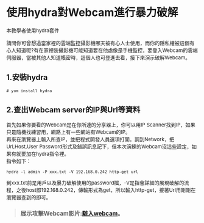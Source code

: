 # 使用hydra對Webcam進行暴力破解 

<font  size=2 >本教學者使用hydra套件  

請問你可曾想過當家裡的雲端監控攝影機哪天被有心人士使用，而你的隱私權被這個有心人知道呢?有在家裡裝攝影機可能知道要在他處像是手機監控，要登入Webcam的雲端伺服器，當被其他人知道帳密時，這個人也可登進去看，接下來演示破解Webcam。
## 1.安裝hydra
```
# yum install hydra
```
## 2.查出Webcam server的IP與Url等資料
首先如果你要看的Webcam是在你所連的分享器上，你可以用IP Scanner找到IP，如果只是隨機找練習用，網路上有一些網站有Webcam的IP。  
再來在瀏覽器上輸入所查IP，並把程式開發人員選項打開，調到Network，把Url,Host,User Password形式及錯誤訊息記下，但本次演練的Webcam沒這些設定，如果有就要加在hydra指令裡。  
指令如下：  
```
hydra -l admin -P xxx.txt -V 192.168.0.242 http-get url  
```
到xxx.txt前是用戶以及暴力破解使用的password檔，-V是指會詳細的展現破解的流程，之後host即192.168.0.242，傳輸形式為get，所以輸入http-get，接著Url用剛剛在瀏覽器查到的即可。  
> ### 展示攻擊Webcam影片:[駭入webcam](https://www.youtube.com/watch?v=KZ3TBHk6IYc)。
